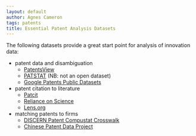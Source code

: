 ```yaml
---
layout: default
author: Agnes Cameron
tags: patents
title: Essential Patent Analysis Datasets
---
```


The following datasets provide a great start point for analysis of innovation data:

* patent data and disambiguation
	* [PatentsView](/datasets/patcit)
	* [PATSTAT](/datasets/patstat) (NB: not an open dataset)
	* [Google Patents Public Datasets](/datasets/google_patents_public)
* patent citation to literature
	* [Patcit](/datasets/patcit)
	* [Reliance on Science](/datasets/rons)
	* [Lens.org](/datasets/lens)
* matching patents to firms
	* [DISCERN Patent Compustat Crosswalk](/datasets/discern)
	* [Chinese Patent Data Project](/datasets/chinese_patent_data)
